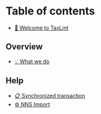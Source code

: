 # Table of contents

* [👋 Welcome to TaxLint](README.md)

## Overview

* [💡 What we do](overview/what-we-do.md)

## Help

* [📋 Synchronized transaction](help/synchronized-transaction.md)
* [⚙️ NNS Import](help/nns-import.md)

